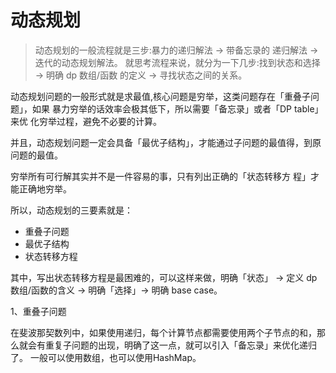 # 动态规划

>动态规划的一般流程就是三步:暴力的递归解法 -> 带备忘录的 递归解法 -> 迭代的动态规划解法。
>就思考流程来说，就分为一下几步:找到状态和选择 -> 明确 dp 数组/函数 的定义 -> 寻找状态之间的关系。
>


动态规划问题的一般形式就是求最值,核心问题是穷举，这类问题存在「重叠子问题」，如果 暴力穷举的话效率会极其低下，所以需要「备忘录」或者「DP table」来优 化穷举过程，避免不必要的计算。

并且，动态规划问题一定会具备「最优子结构」，才能通过子问题的最值得，到原问题的最值。

穷举所有可行解其实并不是一件容易的事，只有列出正确的「状态转移方 程」才能正确地穷举。

所以，动态规划的三要素就是：

 - 重叠子问题
 - 最优子结构
 - 状态转移方程
 
 
 其中，写出状态转移方程是最困难的，可以这样来做，明确「状态」 -> 定义 dp 数组/函数的含义 -> 明确「选择」-> 明确 base case。

1、重叠子问题

在斐波那契数列中，如果使用递归，每个计算节点都需要使用两个子节点的和，那么就会有重复子问题的出现，明确了这一点，就可以引入「备忘录」来优化递归了。
一般可以使用数组，也可以使用HashMap。